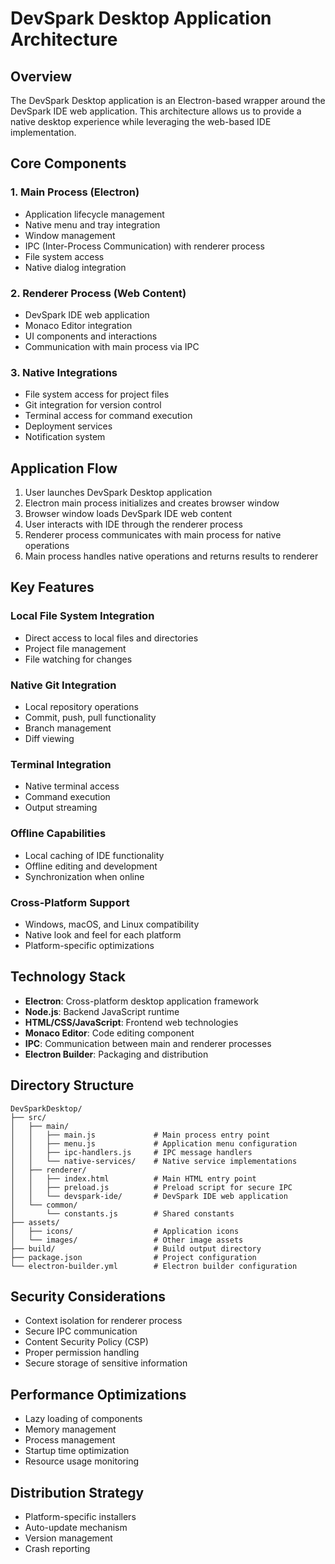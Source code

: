 # DevSpark Desktop Application Architecture

## Overview

The DevSpark Desktop application is an Electron-based wrapper around the DevSpark IDE web application. This architecture allows us to provide a native desktop experience while leveraging the web-based IDE implementation.

## Core Components

### 1. Main Process (Electron)
- Application lifecycle management
- Native menu and tray integration
- Window management
- IPC (Inter-Process Communication) with renderer process
- File system access
- Native dialog integration

### 2. Renderer Process (Web Content)
- DevSpark IDE web application
- Monaco Editor integration
- UI components and interactions
- Communication with main process via IPC

### 3. Native Integrations
- File system access for project files
- Git integration for version control
- Terminal access for command execution
- Deployment services
- Notification system

## Application Flow

1. User launches DevSpark Desktop application
2. Electron main process initializes and creates browser window
3. Browser window loads DevSpark IDE web content
4. User interacts with IDE through the renderer process
5. Renderer process communicates with main process for native operations
6. Main process handles native operations and returns results to renderer

## Key Features

### Local File System Integration
- Direct access to local files and directories
- Project file management
- File watching for changes

### Native Git Integration
- Local repository operations
- Commit, push, pull functionality
- Branch management
- Diff viewing

### Terminal Integration
- Native terminal access
- Command execution
- Output streaming

### Offline Capabilities
- Local caching of IDE functionality
- Offline editing and development
- Synchronization when online

### Cross-Platform Support
- Windows, macOS, and Linux compatibility
- Native look and feel for each platform
- Platform-specific optimizations

## Technology Stack

- **Electron**: Cross-platform desktop application framework
- **Node.js**: Backend JavaScript runtime
- **HTML/CSS/JavaScript**: Frontend web technologies
- **Monaco Editor**: Code editing component
- **IPC**: Communication between main and renderer processes
- **Electron Builder**: Packaging and distribution

## Directory Structure

```
DevSparkDesktop/
├── src/
│   ├── main/
│   │   ├── main.js             # Main process entry point
│   │   ├── menu.js             # Application menu configuration
│   │   ├── ipc-handlers.js     # IPC message handlers
│   │   └── native-services/    # Native service implementations
│   ├── renderer/
│   │   ├── index.html          # Main HTML entry point
│   │   ├── preload.js          # Preload script for secure IPC
│   │   └── devspark-ide/       # DevSpark IDE web application
│   └── common/
│       └── constants.js        # Shared constants
├── assets/
│   ├── icons/                  # Application icons
│   └── images/                 # Other image assets
├── build/                      # Build output directory
├── package.json                # Project configuration
└── electron-builder.yml        # Electron builder configuration
```

## Security Considerations

- Context isolation for renderer process
- Secure IPC communication
- Content Security Policy (CSP)
- Proper permission handling
- Secure storage of sensitive information

## Performance Optimizations

- Lazy loading of components
- Memory management
- Process management
- Startup time optimization
- Resource usage monitoring

## Distribution Strategy

- Platform-specific installers
- Auto-update mechanism
- Version management
- Crash reporting
